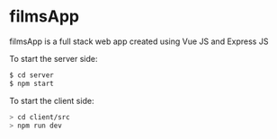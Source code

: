 # filmsApp
filmsApp is a full stack web app created using Vue JS and Express JS

To start the server side:
```sh
$ cd server
$ npm start
```

To start the client side:
```sh
> cd client/src
> npm run dev
```
